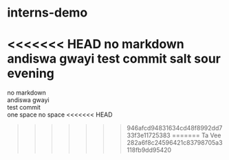 # interns-demo
<<<<<<< HEAD
no markdown
andiswa gwayi
test commit
salt
sour
evening
=======
no markdown  
andiswa gwayi  
test commit  
one space 
no space
<<<<<<< HEAD
>>>>>>> 946afcd94831634cd48f8992dd733f3e11725383
=======
Ta Vee
>>>>>>> 282a6f8c24596421c83798705a3118fb9dd95420
